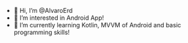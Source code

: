 - 👋 Hi, I’m @AlvaroErd
- 👀 I’m interested in Android App!
- 🌱 I’m currently learning Kotlin, MVVM of Android and basic programming skills!
